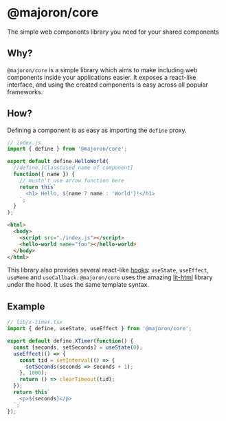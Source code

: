 # @majoron/core

The simple web components library you need for your shared components

## Why?

`@majoron/core` is a simple library which aims to make including web components inside your applications easier. It exposes a react-like interface, and using the created components is easy across all popular frameworks.

## How?

Defining a component is as easy as importing the `define` proxy.

```js
// index.js
import { define } from '@majoron/core';

export default define.HelloWorld(
  //define.[ClassCased name of component]
  function({ name }) {
    // mustn't use arrow function here
    return this`
      <h1> Hello, ${name ? name : 'World'}!</h1>
    `;
  }
);
```
```html
<html>
  <body>
    <script src="./index.js"></script>
    <hello-world name="foo"></hello-world>
  </body>
</html>
```
This library also provides several react-like [hooks](https://reactjs.org/docs/hooks-intro.html): `useState`, `useEffect`, `useMemo` and `useCallback`.
`@majoron/core` uses the amazing [lit-html](https://lit-html.polymer-project.org/) library under the hood. It uses the same template syntax.

## Example

```ts
// lib/x-timer.tsx
import { define, useState, useEffect } from '@majoron/core';

export default define.XTimer(function() {
  const [seconds, setSeconds] = useState(0);
  useEffect(() => {
    const tid = setInterval(() => {
      setSeconds(seconds => seconds + 1);
    }, 1000);
    return () => clearTimeout(tid);
  });
  return this`
    <p>${seconds}</p>
  `;
});
```
